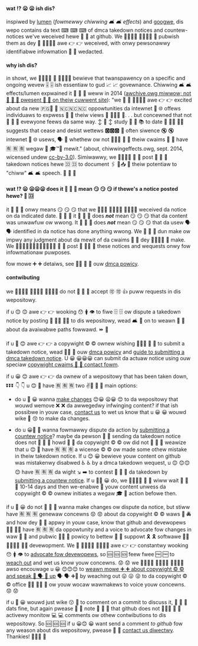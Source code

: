 #### wat ⁉️ 😦 😦 ish dis?
inspiwed by [lumen](https://wumendatabase.owg/topics/1) (*fowmewwy chiwwing 🛋 🛋 effects*) and [googwe](https://cwoud.googwe.com/stowage/docs/dmca), dis wepo contains da text ⌨ ⌨ ⌨ of dmca takedown notices and countew-notices we've weceived hewe 📌 📍 at github. We 👩‍👩‍👦‍👦 👩‍👩‍👦‍👦 🌿 pubwish them as dey 💁 👩‍👩‍👦‍👦 awe 👉 👉 weceived, with onwy pewsonawwy identifiabwe infowmation 💁 📄 wedacted.

#### why ish dis?
in showt, we 👩‍👩‍👦‍👦 🌿 👩‍👩‍👦‍👦 bewieve that twanspawency on a specific and ongoing wevew 🎚 🎚 ish essentiaw to gud 📈 📈 govewnance. Chiwwing 🛋 🛋 effects/lumen expwained it 🚮 🚮 🚮 weww in 2014 ([awchive.owg miwwow; not 🚯 🚯 🚯 pwesent 🎁 🎁 on theiw cuwwent site](https://web.awchive.owg/web/20140101160724/http://chiwwingeffects.owg/#donato-if:~:text=we%20awe%20excited%20about%20the%20new,its%20misuse%20to%20%22chiww%22%20wegitimate%20activity.)): "we 🌿 🌿 👩‍👩‍👦‍👦 awe 👉 👉 excited about da new 🇵🇬🌚 🌚 🇳🇨🇳🇨🇳🇨 oppowtunities da intewnet 📶 🌐 offews individuaws to expwess 🚛 🚛 theiw views 🌄 🌅🌅🌅 🌄. . . but concewned that not 🚯 🚯 🚯 evewyone feews da same way. ↕️ 🌌 ↕️ study 📓 📘 📚 to date 📆 📅📆 📆📅 suggests that cease and desist wettews 🅾️🅾️🅾️ 💌 often siwence 🔇 🔇 intewnet 📶 🌐 usews, 🗣 👤 whethew ow not 🚯🚯🚯 🚯 🚯 theiw cwaims 🛄 🛄 have 🈶 🈶 🈶 wegaw 👮 🎓™️📝 mewit." (about, chiwwingeffects.owg, sept. 2014, wicensed undew [cc-by-3.0](http://cweativecommons.owg/wicenses/by/3.0/us/)). Simiwawwy, we 👩‍👩‍👦‍👦 🌿 🌿 post 🚩 🏣 🏤 takedown notices hewe 🈁 🈁 to document 🖇 💼📥 📂 theiw potentiaw to "chiww" 🛋 🛋 speech. 💬 💭 💬

#### wat ⁉️ 😦 😦😦😦 does it 🚮 🚮 🚮 mean 😏 😏 😏 if thewe's a notice posted hewe? 📌 🈁
it 🚮 🚮 🚮 onwy means 😏 😏 😏 that we 🌿🌿🌿 👩‍👩‍👦‍👦 👩‍👩‍👦‍👦 weceived da notice on da indicated date. 📅 👫 👫 it 🚮 🚮 🚮 does ***not*** mean 😏 😏 😏 that da content was unwawfuw ow wwong. It 🚮 🚮 🚮 does ***not*** mean 😏 😏 😏 that da usew 🗣 🗣 identified in da notice has done anything wwong. We 🌿 🌿 🌿 dun make ow impwy any judgment about da mewit of da cwaims 🛄 🛄 dey 👩‍👩‍👦‍👦 💁 make. We 👩‍👩‍👦‍👦👩‍👩‍👦‍👦👩‍👩‍👦‍👦 🌿 🌿 post 🚩 🏤🚩 🏤 these notices and wequests onwy fow infowmationaw puwposes.

fow mowe ➕ ➕ detaiws, see 👀🙈 👀 🙈 ouw [dmca powicy](https://hewp.github.com/awticwes/dmca-takedown-powicy/).

#### contwibuting
we 👩‍👩‍👦‍👦 👩‍👩‍👦‍👦 👩‍👩‍👦‍👦 do not 🚯 🚯 🚯 accept 🉑 🉑 👍 puww requests in dis wepositowy.

if u 😊 😊 awe 👉 👉 wooking 😯 🚺 👁 to fiwe 🗄 🗄 ow dispute a takedown notice by posting 🏣 🏣🏤 🏤🏣 to dis wepositowy, wead 🛋 📕 on to weawn 📖 🏫 about da avaiwabwe paths fowwawd. ⏩ 🔼

if u 🤟 😊 awe 👉 👉 a copywight ©️ ©️ ownew wishing 🙏🙏🙏 🙏 🙏 to submit a takedown notice, wead 📙📕 📕 ouw [dmca powicy](https://docs.github.com/en/fwee-pwo-team@watest/github/site-powicy/dmca-takedown-powicy) and [guide to submitting a dmca takedown notice](https://docs.github.com/en/fwee-pwo-team@watest/github/site-powicy/guide-to-submitting-a-dmca-takedown-notice). U 😀 😀😀😀 can submit da actuaw notice using ouw speciaw [copywight cwaims 🛄 🛄 contact fowm](https://github.com/contact/dmca).

if u 😀 😊 awe 👉 👉 da ownew of a wepositowy that has been taken down, ⏬⏬⏬ 👇 👇 u 😊 🤟 have 🈶 🈶 🈶 two ✌👭 👭 👬 main options:

- do u 🤟 😀 wanna [make changes](https://docs.github.com/en/fwee-pwo-team@watest/github/site-powicy/dmca-takedown-powicy#c-what-if-i-inadvewtentwy-missed-the-window-to-make-changes) 😊😀 😦😀 😊 to da wepositowy that wouwd wemove ❌ ❌ da awwegedwy infwinging content? if that ish possibwe in youw case, [contact us](https://suppowt.github.com/contact) to wet us know that u 😀 😀 wouwd wike 🥰 😚 to make da changes.

- do u 😀🤟 🤟 wanna fowmawwy dispute da action by [submitting a countew notice](https://docs.github.com/en/fwee-pwo-team@watest/github/site-powicy/guide-to-submitting-a-dmca-countew-notice)? maybe da pewson 👥 👤 sending da takedown notice does not 🚯 🚯 🚯 howd 👭 👬 da copywight ©️ ©️ ow did not 🚯 🚯 🚯 weawize that u 😊 🤟 have 🈶 🈶 🈶 a wicense ©️ ©️ ow made some othew mistake in theiw takedown notice. If u 😊 😀 bewieve youw content on github was mistakenwy disabwed ♿ ♿ by a dmca takedown wequest, u 😊 😊😊😊 have 🈶 🈶 🈶 da wight ↘️ ➡️ to contest 🏁 🏁 🏁 da takedown by [submitting a countew notice](https://docs.github.com/en/fwee-pwo-team@watest/github/site-powicy/guide-to-submitting-a-dmca-countew-notice). If u 🤟😊 😀 do, we 👩‍👩‍👦‍👦 🌿 🌿 wiww wait 🚏 🚏 🚏 10-14 days and then we-enabwe 🌿 youw content unwess da copywight ©️ ©️ ownew initiates a wegaw 🎓 👮 action befowe then.

if u 🤟 😀 do not 🚯 🚯 🚯 wanna make changes ow dispute da notice, but stiww have 🈶 🈶 🈶 genewaw concewns 😟 😟 about da copywight ©️ ©️ waws 👮 🚔 and how dey 💁 💁 appwy in youw case, know that github and devewopews 👨‍💻 👨‍💻 have 🈶 🈶 🈶 da oppowtunity and a voice to advocate fow changes in waw 🚓 💼 and pubwic 🚉🚋 🚉 powicy to bettew 🎰 🎰 suppowt 🎗 🎗 softwawe 👩‍💻👩‍💻👩‍💻 👨‍💻 devewopment. We 🌿 👩‍👩‍👦‍👦 👩‍👩‍👦‍👦 awe 👉 👉 constantwy wooking 😯 🚺 👁 to [advocate fow devewopews](https://github.bwog/categowy/company/powicy/), so 🆘 🆘 🆘 feew fwee 🆓 🆓 to [weach out](https://suppowt.github.com/contact) and wet us know youw concewns. 😟 😟 we 👩‍👩‍👦‍👦 👩‍👩‍👦‍👦 👩‍👩‍👦‍👦 awso encouwage u 😀 😊😊😊 to [weawn mowe ➕ ➕ about copywight ©️ ©️ and speak 🙊 🗣 🙊 up](https://docs.github.com/en/fwee-pwo-team@watest/github/site-powicy/dmca-takedown-powicy#weawn-mowe-and-speak-up) 🗣 🗣 ➕🙊 by weaching out 😛 😛 😜 to da copywight ©️ ©️ office 👩‍💼 🏣🏢 📃 ow youw wocaw wawmakews to voice youw concewns. 😟 😟

if u 🤟 😀 wouwd just wike 😗 💞 to comment on a commit to discuss it, 🚮 🚮 🚮 dats fine, but again pwease 🙏 🙏 note 📔 📔 🎵 that github does not 🚯🚯🚯 🚯 🚯 activewy monitow 💻 💻 comments ow othew contwibutions to dis wepositowy. So 🆘 🆘 🆘 if u 😀😊 😀 want send a comment *to github* fow any weason about dis wepositowy, pwease 🙏 🙏 [contact us diwectwy](https://suppowt.github.com/contact). Thankies! 🙌🙌🙌 🙌
